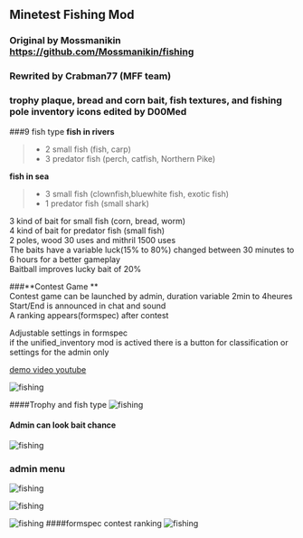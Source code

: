 
## Minetest Fishing Mod    

### Original by Mossmanikin https://github.com/Mossmanikin/fishing  
### Rewrited by Crabman77 (MFF team)
### trophy plaque, bread and corn bait, fish textures, and fishing pole inventory icons edited by D00Med

###9 fish type
**fish in rivers** 
> - 2 small fish (fish, carp)  
> - 3 predator fish (perch, catfish, Northern Pike)  

**fish in sea**
>- 3 small fish (clownfish,bluewhite fish, exotic fish)  
> - 1 predator fish (small shark)  


3 kind of bait for small fish (corn, bread, worm)  
4 kind of bait for predator fish (small fish)  
2 poles, wood 30 uses and mithril 1500 uses  
The baits have a variable luck(15% to 80%) changed between 30 minutes to 6 hours for a better gameplay  
Baitball improves lucky bait of 20%  

###**Contest Game **  
Contest game can be launched by admin, duration variable 2min to 4heures  
Start/End is announced in chat and sound  
A ranking appears(formspec) after contest  

Adjustable settings in formspec  
if the unified_inventory mod is actived there is a button for classification or settings for the admin only  


[demo video youtube](https://youtu.be/8rt8g3F2Gmk)  


![fishing]( http://nsm08.casimages.com/img/2015/07/01/1507010157379539613411965.png)

####Trophy and fish type
![fishing]( http://nsm08.casimages.com/img/2015/09/26//1509260649029539613611795.jpg)
####  Admin can look bait chance
![fishing]( http://nsm08.casimages.com/img/2015/09/26//1509260648599539613611793.jpg)
### admin menu 
![fishing]( http://nsm08.casimages.com/img/2015/09/26//1509260649019539613611794.jpg)

![fishing]( http://nsm08.casimages.com/img/2015/07/01//1507010157389539613411968.png)

![fishing]( http://nsm08.casimages.com/img/2015/07/01//1507010157379539613411966.png)
####formspec  contest ranking
![fishing]( http://nsm08.casimages.com/img/2015/09/26//1509260648579539613611792.jpg)
